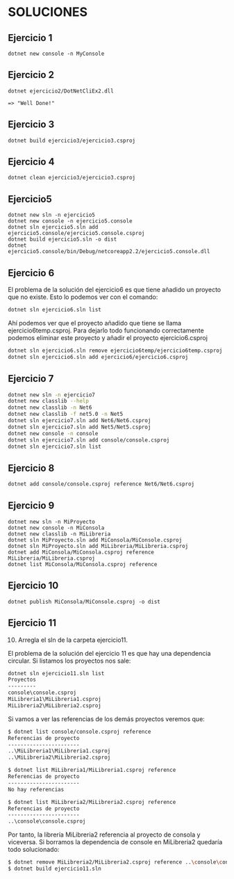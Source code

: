# SOLUCIONES

## Ejercicio 1

```
dotnet new console -n MyConsole
```

## Ejercicio 2

```
dotnet ejercicio2/DotNetCliEx2.dll

=> "Well Done!"
```

## Ejercicio 3

```
dotnet build ejercicio3/ejercicio3.csproj
```

## Ejercicio 4

```
dotnet clean ejercicio3/ejercicio3.csproj
```

## Ejercicio5

```
dotnet new sln -n ejercicio5
dotnet new console -n ejercicio5.console
dotnet sln ejercicio5.sln add ejercicio5.console/ejercicio5.console.csproj
dotnet build ejercicio5.sln -o dist
dotnet ejercicio5.console/bin/Debug/netcoreapp2.2/ejercicio5.console.dll
```

## Ejercicio 6

El problema de la solución del ejercicio6 es que tiene añadido un proyecto que no existe. Esto lo podemos ver con el comando:

```bash
dotnet sln ejercicio6.sln list
```

Ahí podemos ver que el proyecto añadido que tiene se llama ejercicio6temp.csproj. Para dejarlo todo funcionando correctamente podemos eliminar este proyecto y añadir el proyecto ejercicio6.csproj

```bash
dotnet sln ejercicio6.sln remove ejercicio6temp/ejercicio6temp.csproj
dotnet sln ejercicio6.sln add ejercicio6/ejercicio6.csproj
```

## Ejercicio 7

```bash
dotnet new sln -n ejercicio7
dotnet new classlib --help
dotnet new classlib -n Net6
dotnet new classlib -f net5.0 -n Net5
dotnet sln ejercicio7.sln add Net6/Net6.csproj
dotnet sln ejercicio7.sln add Net5/Net5.csproj
dotnet new console -n console
dotnet sln ejercicio7.sln add console/console.csproj
dotnet sln ejercicio7.sln list
```

## Ejercicio 8

```bash
dotnet add console/console.csproj reference Net6/Net6.csproj
```

## Ejercicio 9

```
dotnet new sln -n MiProyecto
dotnet new console -n MiConsola
dotnet new classlib -n MiLibreria
dotnet sln MiProyecto.sln add MiConsola/MiConsole.csproj
dotnet sln MiProyecto.sln add MiLibreria/MiLibreria.csproj
dotnet add MiConsola/MiConsola.csproj reference MiLibreria/MiLibreria.csproj
dotnet list MiConsola/MiConsola.csproj reference
```

## Ejercicio 10

```
dotnet publish MiConsola/MiConsole.csproj -o dist
```

## Ejercicio 11

10. Arregla el sln de la carpeta ejercicio11.

El problema de la solución del ejercicio 11 es que hay una dependencia circular. Si listamos los proyectos nos sale:

```bash
dotnet sln ejercicio11.sln list
Proyectos
---------
console\console.csproj
MiLibreria1\MiLibreria1.csproj
MiLibreria2\MiLibreria2.csproj
```

Si vamos a ver las referencias de los demás proyectos veremos que:

```bash
$ dotnet list console/console.csproj reference
Referencias de proyecto
-----------------------
..\MiLibreria1\MiLibreria1.csproj
..\MiLibreria2\MiLibreria2.csproj

$ dotnet list MiLibreria1/MiLibreria1.csproj reference
Referencias de proyecto
-----------------------
No hay referencias

$ dotnet list MiLibreria2/MiLibreria2.csproj reference
Referencias de proyecto
-----------------------
..\console\console.csproj
```

Por tanto, la librería MiLibreria2 referencia al proyecto de consola y viceversa. Si borramos la dependencia de console en MiLibreria2 quedaría todo solucionado:

```bash
$ dotnet remove MiLibreria2/MiLibreria2.csproj reference ..\console\console.csproj
$ dotnet build ejercicio11.sln
```
